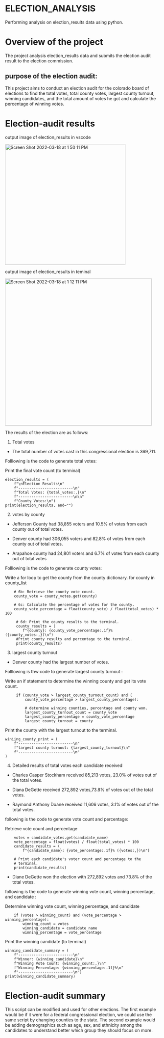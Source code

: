 # ELECTION_ANALYSIS
Performing analysis on election_results data using python.
# Overview of the project
The project analysis election_results data and submits the election audit result to the election commission.
## purpose of the election audit:
This project aims to conduct an election audit for the colorado board of elections to find the total votes, total county votes, largest county turnout, winning candidates, and the total amount of votes he got and calculate the percentage of winning votes. 
# Election-audit results

output image of election_results in vscode

<img width="393" alt="Screen Shot 2022-03-18 at 1 50 11 PM" src="https://user-images.githubusercontent.com/100738688/159105659-50c5875c-d9f5-4e6a-82ff-d26314702203.png">

output image of election_results in teminal

<img width="479" alt="Screen Shot 2022-03-18 at 1 12 11 PM" src="https://user-images.githubusercontent.com/100738688/159105967-493536c9-edf7-4549-982b-bcfc303c4475.png">


The results of the election are as follows:

1. Total votes

 * The total number of votes cast in this congressional election is 369,711.
 
 Folllowing is the code to generate total votes:

 Print the final vote count (to terminal)
 
    election_results = (
        f"\nElection Results\n"
        f"-------------------------\n"
        f"Total Votes: {total_votes:,}\n"
        f"-------------------------\n\n"
        f"County Votes:\n")
    print(election_results, end="")


2. votes by county
  * Jefferson County had 38,855 voters and 10.5% of votes from each county out of total votes.
  
  * Denver county had 306,055 voters and 82.8% of votes from each county out of total votes.
  
  * Arapahoe county had 24,801 voters and 6.7% of votes from each county out of total votes
 
  Folllowing is the code to generate county votes:
  
     
  Write a for loop to get the county from the county dictionary.
    for county in county_list
    
        # 6b: Retrieve the county vote count.
        county_vote = county_votes.get(county)
        
        # 6c: Calculate the percentage of votes for the county.
        county_vote_percentage = float(county_vote) / float(total_votes) * 100

         # 6d: Print the county results to the terminal.
         county_results = (
            f"{county}: {county_vote_percentage:.1f}% ({county_votes:,})\n")
         #Print county results and percentage to the terminal.
         print(county_results)

  
  
3. largest county turnout
  * Denver county had the largest number of votes.
  
  Folllowing is thw code to generate largest county turnout :
  
 Write an if statement to determine the winning county and get its vote count.
 
         if (county_vote > largest_county_turnout_count) and (
             county_vote_percentage > largest_county_percentage):
             
             # determine winning counties, percentage and county won.
             largest_county_turnout_count = county_vote
             largest_county_percentage = county_vote_percentage
             largest_county_turnout = county
             
              
 Print the county with the largest turnout to the terminal.
 
    winiing_county_print = (
        f"-------------------------\n"
        f"largest county turnout: {largest_county_turnout}\n"
        f"-------------------------\n"
    )


  
4. Detailed results of total votes each candidate received

 * Charles Casper Stockham received 85,213 votes, 23.0% of votes out of the total votes.
 
 * Diana DeGette received 272,892 votes,73.8% of votes out of the total votes.
 
 * Raymond Anthony Doane received 11,606 votes, 3.1% of votes out of the total votes.

following is the code to generate vote count and percentage:

 Retrieve vote count and percentage
 
        votes = candidate_votes.get(candidate_name)
        vote_percentage = float(votes) / float(total_votes) * 100
        candidate_results = (
            f"{candidate_name}: {vote_percentage:.1f}% ({votes:,})\n")

        # Print each candidate's voter count and percentage to the
        # terminal.
        print(candidate_results)
 
 
  * Diane DeGette won the election with 272,892 votes and 73.8% of the total votes.

following is the code to generate winning vote count, winning percentage, and candidate  :
  
  
 Determine winning vote count, winning percentage, and candidate  
 
        if (votes > winning_count) and (vote_percentage > winning_percentage):
            winning_count = votes
            winning_candidate = candidate_name
            winning_percentage = vote_percentage

  Print the winning candidate (to terminal)
  
    winning_candidate_summary = (
        f"-------------------------\n"
        f"Winner: {winning_candidate}\n"
        f"Winning Vote Count: {winning_count:,}\n"
        f"Winning Percentage: {winning_percentage:.1f}%\n"
        f"-------------------------\n")
    print(winning_candidate_summary)
    
    
    
    
    
    
    

           
# Election-audit summary
This script can be modified and used for other elections. The first example would be if it were for a federal congressional election, we could use the same script by changing counties to the state. The second example would be adding demographics such as age, sex, and ethnicity among the candidates to understand better which group they should focus on more.







  




